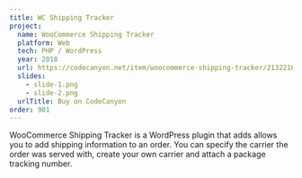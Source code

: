 ```yaml
---
title: WC Shipping Tracker
project:
  name: WooCommerce Shipping Tracker
  platform: Web
  tech: PHP / WordPress
  year: 2018
  url: https://codecanyon.net/item/woocommerce-shipping-tracker/21322102
  slides:
    - slide-1.png
    - slide-2.png
  urlTitle: Buy on CodeCanyon
order: 901
---
```


WooCommerce Shipping Tracker is a WordPress plugin that adds allows you to add shipping information to an order. You can specify the carrier the order was served with, create your own carrier and attach a package tracking number.